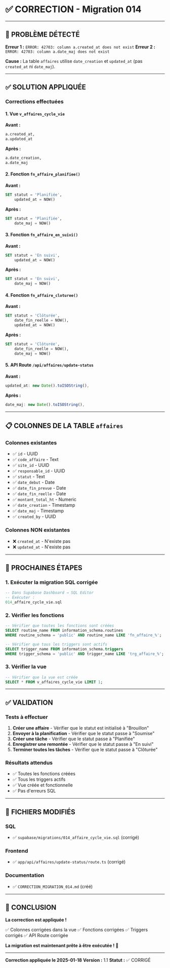# ✅ CORRECTION - Migration 014

---

## 🔧 PROBLÈME DÉTECTÉ

**Erreur 1 :** `ERROR: 42703: column a.created_at does not exist`
**Erreur 2 :** `ERROR: 42703: column a.date_maj does not exist`

**Cause :** La table `affaires` utilise `date_creation` et `updated_at` (pas `created_at` ni `date_maj`).

---

## ✅ SOLUTION APPLIQUÉE

### Corrections effectuées

#### 1. Vue `v_affaires_cycle_vie`
**Avant :**
```sql
a.created_at,
a.updated_at
```

**Après :**
```sql
a.date_creation,
a.date_maj
```

#### 2. Fonction `fn_affaire_planifiee()`
**Avant :**
```sql
SET statut = 'Planifiée',
    updated_at = NOW()
```

**Après :**
```sql
SET statut = 'Planifiée',
    date_maj = NOW()
```

#### 3. Fonction `fn_affaire_en_suivi()`
**Avant :**
```sql
SET statut = 'En suivi',
    updated_at = NOW()
```

**Après :**
```sql
SET statut = 'En suivi',
    date_maj = NOW()
```

#### 4. Fonction `fn_affaire_cloturee()`
**Avant :**
```sql
SET statut = 'Clôturée',
    date_fin_reelle = NOW(),
    updated_at = NOW()
```

**Après :**
```sql
SET statut = 'Clôturée',
    date_fin_reelle = NOW(),
    date_maj = NOW()
```

#### 5. API Route `/api/affaires/update-status`
**Avant :**
```typescript
updated_at: new Date().toISOString(),
```

**Après :**
```typescript
date_maj: new Date().toISOString(),
```

---

## 📋 COLONNES DE LA TABLE `affaires`

### Colonnes existantes
- ✅ `id` - UUID
- ✅ `code_affaire` - Text
- ✅ `site_id` - UUID
- ✅ `responsable_id` - UUID
- ✅ `statut` - Text
- ✅ `date_debut` - Date
- ✅ `date_fin_prevue` - Date
- ✅ `date_fin_reelle` - Date
- ✅ `montant_total_ht` - Numeric
- ✅ `date_creation` - Timestamp
- ✅ `date_maj` - Timestamp
- ✅ `created_by` - UUID

### Colonnes NON existantes
- ❌ `created_at` - N'existe pas
- ❌ `updated_at` - N'existe pas

---

## 🚀 PROCHAINES ÉTAPES

### 1. Exécuter la migration SQL corrigée
```sql
-- Dans Supabase Dashboard → SQL Editor
-- Exécuter :
014_affaire_cycle_vie.sql
```

### 2. Vérifier les fonctions
```sql
-- Vérifier que toutes les fonctions sont créées
SELECT routine_name FROM information_schema.routines 
WHERE routine_schema = 'public' AND routine_name LIKE 'fn_affaire_%';

-- Vérifier que tous les triggers sont actifs
SELECT trigger_name FROM information_schema.triggers
WHERE trigger_schema = 'public' AND trigger_name LIKE 'trg_affaire_%';
```

### 3. Vérifier la vue
```sql
-- Vérifier que la vue est créée
SELECT * FROM v_affaires_cycle_vie LIMIT 1;
```

---

## ✅ VALIDATION

### Tests à effectuer
1. **Créer une affaire** - Vérifier que le statut est initialisé à "Brouillon"
2. **Envoyer à la planification** - Vérifier que le statut passe à "Soumise"
3. **Créer une tâche** - Vérifier que le statut passe à "Planifiée"
4. **Enregistrer une remontée** - Vérifier que le statut passe à "En suivi"
5. **Terminer toutes les tâches** - Vérifier que le statut passe à "Clôturée"

### Résultats attendus
- ✅ Toutes les fonctions créées
- ✅ Tous les triggers actifs
- ✅ Vue créée et fonctionnelle
- ✅ Pas d'erreurs SQL

---

## 📁 FICHIERS MODIFIÉS

### SQL
- ✅ `supabase/migrations/014_affaire_cycle_vie.sql` (corrigé)

### Frontend
- ✅ `app/api/affaires/update-status/route.ts` (corrigé)

### Documentation
- ✅ `CORRECTION_MIGRATION_014.md` (créé)

---

## 🎉 CONCLUSION

**La correction est appliquée !**

✅ Colonnes corrigées dans la vue
✅ Fonctions corrigées
✅ Triggers corrigés
✅ API Route corrigée

**La migration est maintenant prête à être exécutée ! 🚀**

---

**Correction appliquée le 2025-01-18**
**Version :** 1.1
**Statut :** ✅ CORRIGÉ

